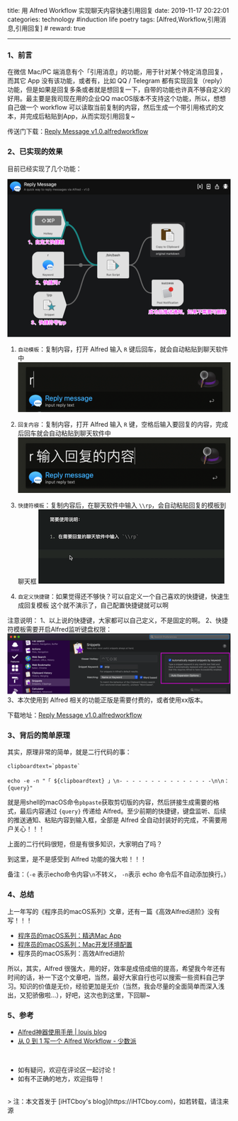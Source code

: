 title: 用 Alfred Workflow 实现聊天内容快速引用回复
date: 2019-11-17 20:22:01
categories: technology #induction life poetry
tags: [Alfred,Workflow,引用消息,引用回复]  # <!--more-->
reward: true

---

### 1、前言
在微信 Mac/PC 端消息有个「引用消息」的功能，用于针对某个特定消息回复，而其它 App 没有该功能，或者有，比如 QQ / Telegram 都有实现回复（reply）功能，但是如果是回复多条或者就是想回复一下，自带的功能也许真不够自定义的好用。最主要是我司现在用的企业QQ macOS版本不支持这个功能，所以，想想自己做一个 workflow 可以读取当前复制的内容，然后生成一个带引用格式的文本，并完成后粘贴到App，从而实现引用回复~

传送门下载：[Reply Message v1.0.alfredworkflow](https://github.com/iHTCboy/macOSConfig/blob/master/Alfred/Reply%20Message%20v1.0.alfredworkflow)

<!--more-->

### 2、已实现的效果
目前已经实现了几个功能：

![Alfred-Reply-Message-alfredworkflow.png](https://github.com/iHTCboy/iGallery/raw/master/BlogImages/2019/11/Alfred-Reply-Message-alfredworkflow.png)

1. `自动模板`：复制内容，打开 Alfred 输入 `R` 键后回车，就会自动粘贴到聊天软件中
![Alfred-Copy-Template.png](https://github.com/iHTCboy/iGallery/raw/master/BlogImages/2019/11/Alfred-Copy-Template.png)

2. `回复内容`：复制内容，打开 Alfred 输入 `R` 键，空格后输入要回复的内容，完成后回车就会自动粘贴到聊天软件中
![Alfred-Copy-Template-Reply.png](https://github.com/iHTCboy/iGallery/raw/master/BlogImages/2019/11/Alfred-Copy-Template-Reply.png)

3. `快捷符模板`：复制内容后，在聊天软件中输入 `\\rp`，会自动粘贴回复的模板到聊天框
![Alfred-Shortcuts-Key.gif](https://github.com/iHTCboy/iGallery/raw/master/BlogImages/2019/11/Alfred-Shortcuts-Key.gif)

4. `自定义快捷键`：如果觉得还不够快？可以自定义一个自己喜欢的快捷键，快速生成回复模板
这个就不演示了，自己配置快捷键就可以啊

注意说明：
1、以上说的快捷键，大家都可以自己定义，不是固定的啊。
2、快捷符模板需要开启Alfred监听键盘权限：
![Alfred-Automatically-expand-snippets.png](https://github.com/iHTCboy/iGallery/raw/master/BlogImages/2019/11/Alfred-Automatically-expand-snippets.png)
3、本次使用到 Alfred 相关的功能正版是需要付费的，或者使用xx版本。


下载地址：[Reply Message v1.0.alfredworkflow](https://github.com/iHTCboy/macOSConfig/blob/master/Alfred/Reply%20Message%20v1.0.alfredworkflow)

### 3、背后的简单原理

其实，原理非常的简单，就是二行代码的事：

```
clipboardtext=`pbpaste`

echo -e -n "「 ${clipboardtext} 」\n- - - - - - - - - - - - - - -\n\n：{query}"
```

就是用shell的macOS命令`pbpaste`获取剪切版的内容，然后拼接生成需要的格式，最后内容通过 `{query}` 传递给 Alfred。至少前期的快捷键，键盘监听、后续的推送通知、粘贴内容到输入框，全部是 Alfred 全自动封装好的完成，不需要用户关心！！！

上面的二行代码很短，但是有很多知识，大家明白了吗？

到这里，是不是感受到 Alfred 功能的强大啦！！！

备注：（`-e` 表示echo命令内容`\n`不转义， `-n`表示 echo 命令后不自动添加换行。）

### 4、总结
上一年写的《程序员的macOS系列》文章，还有一篇《高效Alfred进阶》没有写！！！

- [程序员的macOS系列：精选Mac App](https://ihtcboy.com/2018/07/15/2018-07-15_程序员的macOS系列：精选MacApp/)
- [程序员的macOS系列：Mac开发环境配置](https://ihtcboy.com/2018/09/30/2018-09-30_程序员的macOS系列：Mac开发环境配置/)
- 程序员的macOS系列：高效Alfred进阶

所以，其实，Alfred 很强大，用的好，效率是成倍成倍的提高，希望我今年还有时间的话，补一下这个文章吧，当然，最好大家自行也可以搜索一些资料自己学习。知识的价值是无价，经验更加是无价（当然，我会尽量的全面简单而深入浅出，又犯骄傲啦...），好吧，这次也到这里，下回聊~


### 5、参考
- [Alfred神器使用手册 | louis blog](http://louiszhai.github.io/2018/05/31/alfred/)
- [从 0 到 1 写一个 Alfred Workflow - 少数派](https://sspai.com/post/47710)


<br>

- 如有疑问，欢迎在评论区一起讨论！
- 如有不正确的地方，欢迎指导！

<br>
> 注：本文首发于 [iHTCboy's blog](https://iHTCboy.com)，如若转载，请注来源
<br>


